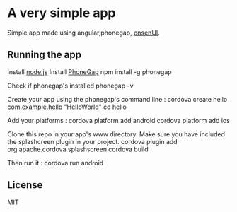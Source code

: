 # A very simple app

Simple app made using angular,phonegap, [onsenUI](http://onsenui.io/).


## Running the app

Install [node.js](http://nodejs.org/)
Install [PhoneGap](http://phonegap.com/install/)
	npm install -g phonegap

Check if phonegap's installed
	phonegap -v

Create your app using the phonegap's command line :
	cordova create hello com.example.hello "HelloWorld"
	cd hello

Add your platforms :
	cordova platform add android
	cordova platform add ios

Clone this repo in your app's www directory.
Make sure you have included the splashcreen plugin in your project.
	cordova plugin add org.apache.cordova.splashscreen
	cordova build

Then run it : 
	cordova run android

## License
MIT

